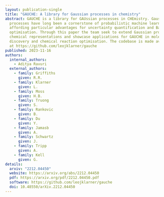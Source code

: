 ```yaml
---
layout: publication-single
title: "GAUCHE: A library for Gaussian processes in chemistry"
abstract: GAUCHE is a library for GAUssian processes in CHEmistry. Gaussian
  processes have long been a cornerstone of probabilistic machine learning,
  affording particular advantages for uncertainty quantification and Bayesian
  optimisation. Through this paper the team seek to extend Gaussian processes to
  chemical representations and showcase applications for GAUCHE in molecular
  discovery and chemical reaction optimisation. The codebase is made available
  at https://github.com/leojklarner/gauche
published: 2023-11-16
authors:
  internal_authors:
    - Aditya Ravuri
  external_authors:
    - family: Griffiths
      given: R.R.
    - family: Klarner
      given: L.
    - family: Moss
      given: H.B.
    - family: Truong
      given: S.
    - family: Rankovic
      given: B.
    - family: Du
      given: Y.
    - family: Jamasb
      given: A.
    - family: Schwartz
      given: J.
    - family: Tripp
      given: A.
    - family: Kell
      given: G.
details:
  arxiv: "2212.04450"
  website: https://arxiv.org/abs/2212.04450
  pdf: https://arxiv.org/pdf/2212.04450.pdf
  software: https://github.com/leojklarner/gauche
  doi: 10.48550/arXiv.2212.04450
---
```

